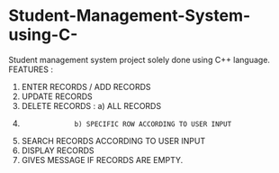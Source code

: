 # Student-Management-System-using-C-
Student management system project solely done using C++ language.
FEATURES :
1) ENTER RECORDS / ADD RECORDS
2) UPDATE RECORDS
3) DELETE RECORDS : a) ALL RECORDS
4)                  b) SPECIFIC ROW ACCORDING TO USER INPUT
5) SEARCH RECORDS ACCORDING TO USER INPUT
6) DISPLAY RECORDS
7) GIVES MESSAGE IF RECORDS ARE EMPTY.             
